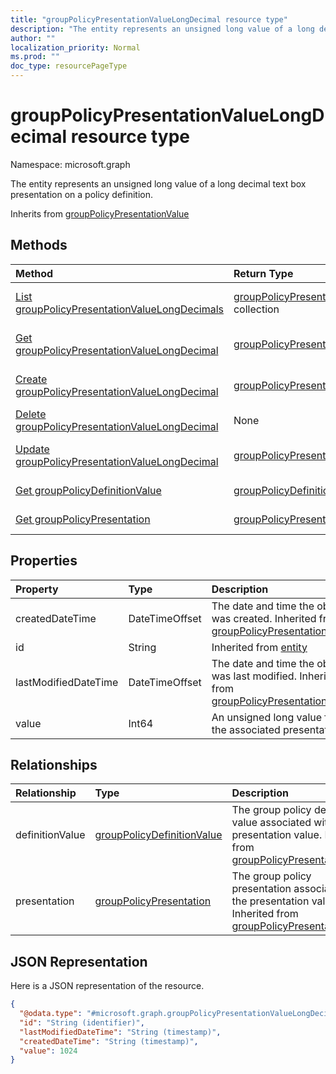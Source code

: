 ```yaml
---
title: "groupPolicyPresentationValueLongDecimal resource type"
description: "The entity represents an unsigned long value of a long decimal text box presentation on a policy definition."
author: ""
localization_priority: Normal
ms.prod: ""
doc_type: resourcePageType
---
```


# groupPolicyPresentationValueLongDecimal resource type


Namespace: microsoft.graph

The entity represents an unsigned long value of a long decimal text box presentation on a policy definition.


Inherits from [groupPolicyPresentationValue](../resources/grouppolicypresentationvalue.md)

## Methods
|Method|Return Type|Description|
|:---|:---|:---|
|[List groupPolicyPresentationValueLongDecimals](../api/grouppolicypresentationvaluelongdecimal-list.md)|[groupPolicyPresentationValueLongDecimal](../resources/grouppolicypresentationvaluelongdecimal.md) collection|List properties and relationships of the [groupPolicyPresentationValueLongDecimal](../resources/grouppolicypresentationvaluelongdecimal.md) objects.|
|[Get groupPolicyPresentationValueLongDecimal](../api/grouppolicypresentationvaluelongdecimal-get.md)|[groupPolicyPresentationValueLongDecimal](../resources/grouppolicypresentationvaluelongdecimal.md)|Read properties and relationships of the [groupPolicyPresentationValueLongDecimal](../resources/grouppolicypresentationvaluelongdecimal.md) object.|
|[Create groupPolicyPresentationValueLongDecimal](../api/grouppolicypresentationvaluelongdecimal-create.md)|[groupPolicyPresentationValueLongDecimal](../resources/grouppolicypresentationvaluelongdecimal.md)|Create a new [groupPolicyPresentationValueLongDecimal](../resources/grouppolicypresentationvaluelongdecimal.md) object.|
|[Delete groupPolicyPresentationValueLongDecimal](../api/grouppolicypresentationvaluelongdecimal-delete.md)|None|Deletes a [groupPolicyPresentationValueLongDecimal](../resources/grouppolicypresentationvaluelongdecimal.md).|
|[Update groupPolicyPresentationValueLongDecimal](../api/grouppolicypresentationvaluelongdecimal-update.md)|[groupPolicyPresentationValueLongDecimal](../resources/grouppolicypresentationvaluelongdecimal.md)|Update the properties of a [groupPolicyPresentationValueLongDecimal](../resources/grouppolicypresentationvaluelongdecimal.md) object.|
|[Get groupPolicyDefinitionValue](../api/grouppolicydefinitionvalue-get.md)|[groupPolicyDefinitionValue](../resources/grouppolicydefinitionvalue.md)|Read properties and relationships of the [groupPolicyDefinitionValue](../resources/grouppolicydefinitionvalue.md) object.|
|[Get groupPolicyPresentation](../api/grouppolicypresentation-get.md)|[groupPolicyPresentation](../resources/grouppolicypresentation.md)|Read properties and relationships of the [groupPolicyPresentation](../resources/grouppolicypresentation.md) object.|

## Properties
|Property|Type|Description|
|:---|:---|:---|
|createdDateTime|DateTimeOffset|The date and time the object was created. Inherited from [groupPolicyPresentationValue](../resources/grouppolicypresentationvalue.md)|
|id|String| Inherited from [entity](../resources/entity.md)|
|lastModifiedDateTime|DateTimeOffset|The date and time the object was last modified. Inherited from [groupPolicyPresentationValue](../resources/grouppolicypresentationvalue.md)|
|value|Int64|An unsigned long value for the associated presentation.|

## Relationships
|Relationship|Type|Description|
|:---|:---|:---|
|definitionValue|[groupPolicyDefinitionValue](../resources/grouppolicydefinitionvalue.md)|The group policy definition value associated with the presentation value. Inherited from [groupPolicyPresentationValue](../resources/grouppolicypresentationvalue.md)|
|presentation|[groupPolicyPresentation](../resources/grouppolicypresentation.md)|The group policy presentation associated with the presentation value. Inherited from [groupPolicyPresentationValue](../resources/grouppolicypresentationvalue.md)|

## JSON Representation
Here is a JSON representation of the resource.
<!-- {
  "blockType": "resource",
  "keyProperty": "id",
  "@odata.type": "microsoft.graph.groupPolicyPresentationValueLongDecimal",
  "baseType": "microsoft.graph.groupPolicyPresentationValue",
  "openType": false
}
-->
``` json
{
  "@odata.type": "#microsoft.graph.groupPolicyPresentationValueLongDecimal",
  "id": "String (identifier)",
  "lastModifiedDateTime": "String (timestamp)",
  "createdDateTime": "String (timestamp)",
  "value": 1024
}
```

